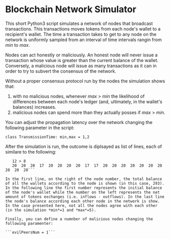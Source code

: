 # Blockchain Network Simulator

This short Python3 script simulates a network of nodes that broadcast transactions. This transactions moves tokens from each node's wallet to a recipient's wallet. The time a transaction takes to get to any node on the network is uniformly sampled from an interval of time intervals rangin from *min* to *max*.

Nodes can act honestly or maliciously. An honest node will never issue a transaction whose value is greater than the current balance of the wallet. Conversely, a malicious node will issue as many transactions as it can in order to try to subvert the consensus of the network.

Without a proper consensus protocol run by the nodes the simulation shows that:

1. with no malicious nodes, whenever *max* > *min* the likelihood of differences between each node's ledger (and, ultimately, in the wallet's balances) increases.
2. malicious nodes can spend more than they actually posses if *max* > *min*.

You can adjust the propagation latency over the network changing the following parameter in the script:

```class TransmissionTime: min,max = 1,2```

After the simulation is run, the outcome is diplsayed as list of lines, each of similare to the following:

```Node 13: 293
   12 > 8
   20  20  20  17  20  20  20  20  17  17  20  20  20  20  20  20  20  20  20  20```

In the first line, on the right of the node number, the total balance of all the wallets according to the node is shown (in this case, 293). In the following line the first number represents the initial balance of the node's wallet while the number on the left represents the net amount of tokens exchanges (i.e. inflows - outflows). In the last line the node's balance according each other node in the network is show. In the case presented here, not all the nodes agree with each other (in the simulation *min*=1 and *max*=5).

Finally, you can define a numnber of malicious nodes changing the following paramenter:

```evilPeersNum = 1```


